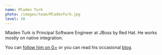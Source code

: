 ```yaml
---
name: Mladen Turk
photo: /images/team/MladenTurk.jpg
level: 10
---
```


Mladen Turk is Principal Software Engineer at JBoss by Red Hat.
He works mostly on native integration.

You can [follow him on G+](https://profiles.google.com/mladen.turk) or
you can read his occasional [blog](http://www.syndicateofideas.com).
